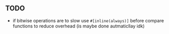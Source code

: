 ## TODO

- if bitwise operations are to slow use `#[inline(always)]` before compare functions to reduce overhead (is maybe done autmaticllay idk)
